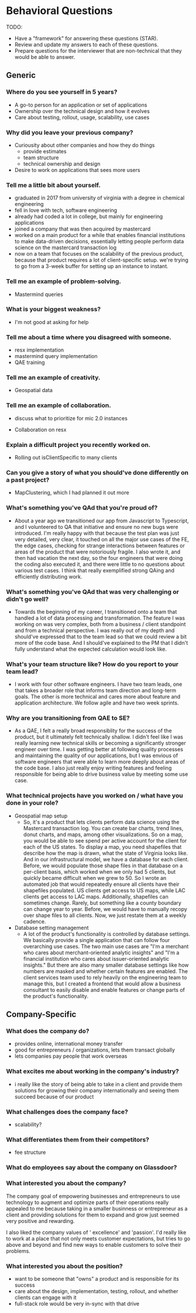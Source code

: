# Behavioral Questions

TODO:

- Have a "framework" for answering these questions (STAR).
- Review and update my answers to each of these questions.
- Prepare questions for the interviewer that are non-technical that they would be able to answer.

## Generic

### Where do you see yourself in 5 years?

- A go-to person for an application or set of applications
- Ownership over the technical design and how it evolves
- Care about testing, rollout, usage, scalability, use cases

### Why did you leave your previous company?

- Curiousity about other companies and how they do things
  - provide estimates
  - team structure
  - technical ownership and design
- Desire to work on applications that sees more users

### Tell me a little bit about yourself.

- graduated in 2017 from university of virginia with a degree in chemical engineering
- fell in love with tech, software engineering
- already had coded a lot in college, but mainly for engineering applications
- joined a company that was then acquired by mastercard
- worked on a main product for a while that enables financial institutions to make data-driven decisions, essentially letting people perform data science on the mastercard transaction log
- now on a team that focuses on the scalability of the previous product, because that product requires a lot of client-specific setup. we're trying to go from a 3-week buffer for setting up an instance to instant.

### Tell me an example of problem-solving.

- Mastermind queries

### What is your biggest weakness?

- I'm not good at asking for help

### Tell me about a time where you disagreed with someone.

- resx implementation
- mastermind query implementation
- QAE training

### Tell me an example of creativity.

- Geospatial data

### Tell me an example of collaboration.

- discuss what to prioritize for mic 2.0 instances

* Collaboration on resx

### Explain a difficult project you recently worked on.

- Rolling out isClientSpecific to many clients

### Can you give a story of what you should've done differently on a past project?

- MapClustering, which I had planned it out more

### What's something you've QAd that you're proud of?

- About a year ago we transitioned our app from Javascript to Typescript, and I volunteered to QA that initiative and ensure no new bugs were introduced. I'm really happy with that because the test plan was just very detailed, very clear, it touched on all the major use cases of the FE, the edge cases, checking for strange interactions between features or areas of the product that were notoriously fragile. I also wrote it, and then had vacation the next day, so the four engineers that were doing the coding also executed it, and there were little to no questions about various test cases. I think that really exemplified strong QAing and efficiently distributing work.

### What's something you've QAd that was very challenging or didn't go well?

- Towards the beginning of my career, I transitioned onto a team that handled a lot of data processing and transformation. The feature I was working on was very complex, both from a business / client standpoint and from a technical perspective. I was really out of my depth and should've expressed that to the team lead so that we could review a bit more of the code base. And I should've explained to the PM that I didn't fully understand what the expected calculation would look like.

### What's your team structure like? How do you report to your team lead?

- I work with four other software engineers. I have two team leads, one that takes a broader role that informs team direction and long-term goals. The other is more technical and cares more about feature and application architecture. We follow agile and have two week sprints.

### Why are you transitioning from QAE to SE?

- As a QAE, I felt a really broad responsiblity for the success of the product, but it ultimately felt technically shallow. I didn't feel like I was really learning new technical skills or becoming a significantly stronger engineer over time. I was getting better at following quality processes and maintaining the quality of our applications, but I was envious of software engineers that were able to learn more deeply about areas of the code base. I also just really enjoy writing features and feeling responsible for being able to drive business value by meeting some use case.

### What technical projects have you worked on / what have you done in your role?

- Geospatial map setup
  - So, it's a product that lets clients perform data science using the Mastercard transaction log. You can create bar charts, trend lines, donut charts, and maps, among other visualizations. So on a map, you would be able to see spend per active account for the client for each of the US states. To display a map, you need shapefiles that describe how the map is drawn, what the state of Virginia looks like. And in our infrastructural model, we have a database for each client. Before, we would populate those shape files in that database on a per-client basis, which worked when we only had 5 clients, but quickly became difficult when we grew to 50. So I wrote an automated job that would repeatedly ensure all clients have their shapefiles populated. US clients get access to US maps, while LAC clients get access to LAC maps. Additionally, shapefiles can sometimes change. Rarely, but something like a county boundary can change year to year. Before, we would have to manually recopy over shape files to all clients. Now, we just restate them at a weekly cadence.
- Database setting management
  - A lot of the product's functionality is controlled by database settings. We basically provide a single application that can follow four overarching use cases. The two main use cases are "I'm a merchant who cares about merchant-oriented analytic insights" and "I'm a financial institution who cares about issuer-oriented analytic insights." But there are also many smaller database settings like how numbers are masked and whether certain features are enabled. The client services team used to rely heavily on the engineering team to manage this, but I created a frontend that would allow a business consultant to easily disable and enable features or change parts of the product's functionality.

## Company-Specific

### What does the company do?

- provides online, international money transfer
- good for entrepreneurs / organizations, lets them transact globally
- lets companies pay people that work overseas

### What excites me about working in the company's industry?

- i really like the story of being able to take in a client and provide them solutions for growing their company internationally and seeing them succeed because of our product

### What challenges does the company face?

- scalability?

### What differentiates them from their competitors?

- fee structure

### What do employees say about the company on Glassdoor?

### What interested you about the company?

The company goal of empowering businesses and entrepreneurs to use technology to augment and optimize parts of their operations really appealed to me because taking in a smaller businness or entrepreneur as a client and providing solutions for them to expand and grow just seemed very positive and rewarding.

I also liked the company values of '
excellence' and 'passion'. I'd really like to work at a place that not only meets customer expectations, but tries to go above and beyond and find new ways to enable customers to solve their problems.

### What interested you about the position?

- want to be someone that "owns" a product and is responsible for its success
- care about the design, implementation, testing, rollout, and whether clients can engage with it
- full-stack role would be very in-sync with that drive
